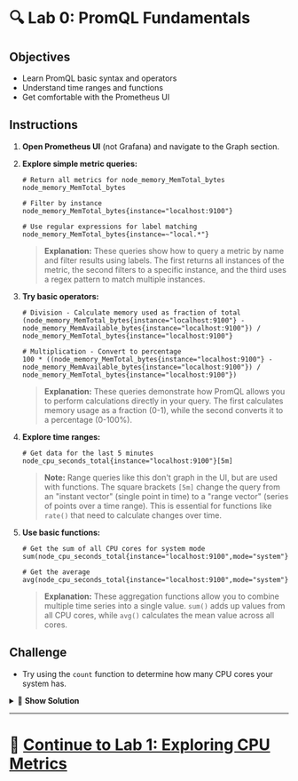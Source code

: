 # 🔍 Lab 0: PromQL Fundamentals

## Objectives
- Learn PromQL basic syntax and operators
- Understand time ranges and functions
- Get comfortable with the Prometheus UI

## Instructions
1. **Open Prometheus UI** (not Grafana) and navigate to the Graph section.
2. **Explore simple metric queries:**
   ```
   # Return all metrics for node_memory_MemTotal_bytes
   node_memory_MemTotal_bytes
   ```
   
   ```
   # Filter by instance
   node_memory_MemTotal_bytes{instance="localhost:9100"}
   ```
   
   ```
   # Use regular expressions for label matching
   node_memory_MemTotal_bytes{instance=~"local.*"}
   ```
   
   > **Explanation:** These queries show how to query a metric by name and filter results using labels. The first returns all instances of the metric, the second filters to a specific instance, and the third uses a regex pattern to match multiple instances.
3. **Try basic operators:**
   ```
   # Division - Calculate memory used as fraction of total
   (node_memory_MemTotal_bytes{instance="localhost:9100"} - node_memory_MemAvailable_bytes{instance="localhost:9100"}) / node_memory_MemTotal_bytes{instance="localhost:9100"}
   ```
   
   ```
   # Multiplication - Convert to percentage
   100 * ((node_memory_MemTotal_bytes{instance="localhost:9100"} - node_memory_MemAvailable_bytes{instance="localhost:9100"}) / node_memory_MemTotal_bytes{instance="localhost:9100"})
   ```
   
   > **Explanation:** These queries demonstrate how PromQL allows you to perform calculations directly in your query. The first calculates memory usage as a fraction (0-1), while the second converts it to a percentage (0-100%).
4. **Explore time ranges:**
   ```
   # Get data for the last 5 minutes
   node_cpu_seconds_total{instance="localhost:9100"}[5m]
   ```
   
   > **Note:** Range queries like this don't graph in the UI, but are used with functions. The square brackets `[5m]` change the query from an "instant vector" (single point in time) to a "range vector" (series of points over a time range). This is essential for functions like `rate()` that need to calculate changes over time.
5. **Use basic functions:**
   ```
   # Get the sum of all CPU cores for system mode
   sum(node_cpu_seconds_total{instance="localhost:9100",mode="system"})
   ```
   
   ```
   # Get the average
   avg(node_cpu_seconds_total{instance="localhost:9100",mode="system"})
   ```
   
   > **Explanation:** These aggregation functions allow you to combine multiple time series into a single value. `sum()` adds up values from all CPU cores, while `avg()` calculates the mean value across all cores.

## Challenge
- Try using the `count` function to determine how many CPU cores your system has.

<details>
<summary>🧩 <b>Show Solution</b></summary>

To count the number of CPU cores, you have two options:

**Option 1 (Simple and Direct):**
```
count by(instance) (node_cpu_seconds_total{instance="localhost:9100",mode="idle"})
```

This approach counts the number of CPU cores by grouping by instance and filtering for the idle mode.

**Option 2 (Alternative Approach):**
```
count without(mode, cpu) (node_cpu_seconds_total{instance="localhost:9100",mode="idle"})
```

This counts the CPU cores by preserving all labels except the mode and cpu labels, while still filtering for just the idle mode.

**Helpful Operators for Future Reference:**

For regular expression matches:
- `=~` means "matches regex" (e.g., `{instance=~"local.*"}`)
- `!~` means "doesn't match regex" (e.g., `{instance!~"test.*"}`)
  
For mathematical and logical operations:
- Arithmetic: `+, -, *, /, %, ^`
- Comparison: `==, !=, >, <, >=, <=`
- Logical: `and, or, unless`

</details>

---

# 🌟 [Continue to Lab 1: Exploring CPU Metrics](../Beginner/Lab1_CPU_Exploration.md)
